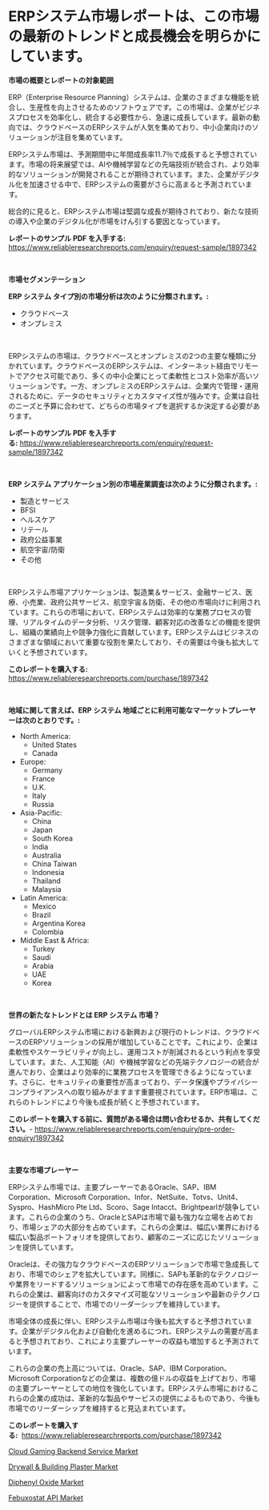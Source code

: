 <p><h1>ERPシステム市場レポートは、この市場の最新のトレンドと成長機会を明らかにしています。</h1></p><p><strong>市場の概要とレポートの対象範囲</strong></p>
<p><p>ERP（Enterprise Resource Planning）システムは、企業のさまざまな機能を統合し、生産性を向上させるためのソフトウェアです。この市場は、企業がビジネスプロセスを効率化し、統合する必要性から、急速に成長しています。最新の動向では、クラウドベースのERPシステムが人気を集めており、中小企業向けのソリューションが注目を集めています。</p><p>ERPシステム市場は、予測期間中に年間成長率11.7％で成長すると予想されています。市場の将来展望では、AIや機械学習などの先端技術が統合され、より効率的なソリューションが開発されることが期待されています。また、企業がデジタル化を加速させる中で、ERPシステムの需要がさらに高まると予測されています。</p><p>総合的に見ると、ERPシステム市場は堅調な成長が期待されており、新たな技術の導入や企業のデジタル化が市場をけん引する要因となっています。</p></p>
<p><strong>レポートのサンプル PDF を入手する:</strong> <a href="https://www.reliableresearchreports.com/enquiry/request-sample/1897342">https://www.reliableresearchreports.com/enquiry/request-sample/1897342</a></p>
<p>&nbsp;</p>
<p><strong>市場セグメンテーション</strong></p>
<p><strong>ERP システム タイプ別の市場分析は次のように分類されます。:</strong></p>
<p><ul><li>クラウドベース</li><li>オンプレミス</li></ul></p>
<p>&nbsp;</p>
<p><p>ERPシステムの市場は、クラウドベースとオンプレミスの2つの主要な種類に分かれています。クラウドベースのERPシステムは、インターネット経由でリモートでアクセス可能であり、多くの中小企業にとって柔軟性とコスト効率が高いソリューションです。一方、オンプレミスのERPシステムは、企業内で管理・運用されるために、データのセキュリティとカスタマイズ性が強みです。企業は自社のニーズと予算に合わせて、どちらの市場タイプを選択するか決定する必要があります。</p></p>
<p><strong>レポートのサンプル PDF を入手する:</strong>&nbsp;<a href="https://www.reliableresearchreports.com/enquiry/request-sample/1897342">https://www.reliableresearchreports.com/enquiry/request-sample/1897342</a></p>
<p>&nbsp;</p>
<p><strong> ERP システム アプリケーション別の市場産業調査は次のように分類されます。:</strong></p>
<p><ul><li>製造とサービス</li><li>BFSI</li><li>ヘルスケア</li><li>リテール</li><li>政府公益事業</li><li>航空宇宙/防衛</li><li>その他</li></ul></p>
<p>&nbsp;</p>
<p><p>ERPシステム市場アプリケーションは、製造業＆サービス、金融サービス、医療、小売業、政府公共サービス、航空宇宙＆防衛、その他の市場向けに利用されています。これらの市場において、ERPシステムは効率的な業務プロセスの管理、リアルタイムのデータ分析、リスク管理、顧客対応の改善などの機能を提供し、組織の業績向上や競争力強化に貢献しています。ERPシステムはビジネスのさまざまな領域において重要な役割を果たしており、その需要は今後も拡大していくと予想されています。</p></p>
<p><strong>このレポートを購入する:</strong>&nbsp; <a href="https://www.reliableresearchreports.com/purchase/1897342">https://www.reliableresearchreports.com/purchase/1897342</a></p>
<p>&nbsp;</p>
<p><strong>地域に関して言えば、ERP システム 地域ごとに利用可能なマーケットプレーヤーは次のとおりです。:</strong></p>
<p><ul>
    <li>
        North America:
        <ul>
            <li>United States</li>
            <li>Canada</li>
        </ul>
    </li>
    <li>
        Europe:
        <ul>
            <li>Germany</li>
            <li>France</li>
            <li>U.K.</li>
            <li>Italy</li>
            <li>Russia</li>
        </ul>
    </li>
    <li>
        Asia-Pacific:
        <ul>
            <li>China</li>
            <li>Japan</li>
            <li>South Korea</li>
            <li>India</li>
            <li>Australia</li>
            <li>China Taiwan</li>
            <li>Indonesia</li>
            <li>Thailand</li>
            <li>Malaysia</li>
        </ul>
    </li>
    <li>
        Latin America:
        <ul>
            <li>Mexico</li>
            <li>Brazil</li>
            <li>Argentina Korea</li>
            <li>Colombia</li>
        </ul>
    </li>
    <li>
        Middle East & Africa:
        <ul>
            <li>Turkey</li>
            <li>Saudi</li>
            <li>Arabia</li>
            <li>UAE</li>
            <li>Korea</li>
        </ul>
    </li>
    </ul></p>
<p>&nbsp;</p>
<p><strong>世界の新たなトレンドとは ERP システム 市場？</strong></p>
<p><p>グローバルERPシステム市場における新興および現行のトレンドは、クラウドベースのERPソリューションの採用が増加していることです。これにより、企業は柔軟性やスケーラビリティが向上し、運用コストが削減されるという利点を享受しています。また、人工知能（AI）や機械学習などの先端テクノロジーの統合が進んでおり、企業はより効率的に業務プロセスを管理できるようになっています。さらに、セキュリティの重要性が高まっており、データ保護やプライバシーコンプライアンスへの取り組みがますます重要視されています。ERP市場は、これらのトレンドにより今後も成長が続くと予想されています。</p></p>
<p><strong>このレポートを購入する前に、質問がある場合は問い合わせるか、共有してください。</strong>- <a href="https://www.reliableresearchreports.com/enquiry/pre-order-enquiry/1897342">https://www.reliableresearchreports.com/enquiry/pre-order-enquiry/1897342</a></p>
<p>&nbsp;</p>
<p><strong>主要な市場プレーヤー</strong></p>
<p><p>ERPシステム市場では、主要プレーヤーであるOracle、SAP、IBM Corporation、Microsoft Corporation、Infor、NetSuite、Totvs、Unit4、Syspro、HashMicro Pte Ltd、Scoro、Sage Intacct、Brightpearlが競争しています。これらの企業のうち、OracleとSAPは市場で最も強力な立場を占めており、市場シェアの大部分を占めています。これらの企業は、幅広い業界における幅広い製品ポートフォリオを提供しており、顧客のニーズに応じたソリューションを提供しています。</p><p>Oracleは、その強力なクラウドベースのERPソリューションで市場で急成長しており、市場でのシェアを拡大しています。同様に、SAPも革新的なテクノロジーや業界をリードするソリューションによって市場での存在感を高めています。これらの企業は、顧客向けのカスタマイズ可能なソリューションや最新のテクノロジーを提供することで、市場でのリーダーシップを維持しています。</p><p>市場全体の成長に伴い、ERPシステム市場は今後も拡大すると予想されています。企業がデジタル化および自動化を進めるにつれ、ERPシステムの需要が高まると予想されており、これにより主要プレーヤーの収益も増加すると予測されています。</p><p>これらの企業の売上高については、Oracle、SAP、IBM Corporation、Microsoft Corporationなどの企業は、複数の億ドルの収益を上げており、市場の主要プレーヤーとしての地位を強化しています。ERPシステム市場におけるこれらの企業の成功は、革新的な製品やサービスの提供によるものであり、今後も市場でのリーダーシップを維持すると見込まれています。</p></p>
<p><strong>このレポートを購入する:</strong>&nbsp;&nbsp;<a href="https://www.reliableresearchreports.com/purchase/1897342">https://www.reliableresearchreports.com/purchase/1897342</a></p>
<p><p><a href="https://shimmer-gardenia-37a.notion.site/Cloud-Gaming-Backend-Service-Market-Research-Report-Reveals-The-Latest-Trends-And-Opportunities-of-t-a239298237544ed6b3524fa7cb781b60">Cloud Gaming Backend Service Market</a></p><p><a href="https://github.com/markusgodoy/Market-Research-Report-List-2/blob/main/drywall-building-plaster-market.md">Drywall & Building Plaster Market</a></p><p><a href="https://github.com/luckyshygirl/Market-Research-Report-List-3/blob/main/diphenyl-oxide-market.md">Diphenyl Oxide Market</a></p><p><a href="https://view.publitas.com/reportprime-1/febuxostat-api-market-research-report-forecasted-for-period-from-2023-2030-by-market-type-market-application-and-region/">Febuxostat API Market</a></p></p>